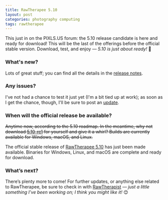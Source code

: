```yaml
---
title: RawTherapee 5.10
layout: post
categories: photography computing
tags: rawtherapee
---
```


This just in on the PIXLS.US forum: the 5.10 release candidate is here and ready for download! This will be the last of the offerings before the official stable version. Download, test, and enjoy&nbsp;— <i>5.10 is  just about ready!</i>&nbsp;🎉

<!--<p>
<center>
<img src="https://www.talent-republic.tv/wp-content/uploads/2020/08/RawTherapee-768x113.png" alt="RT Logo" width="500>
</center>
</p>-->

### What's new? ###

Lots of great stuff; you can find all the details in the [release&nbsp;notes](https://github.com/Beep6581/RawTherapee/blob/6967de2f89d5b49b5818f4afa27aa0f941b4028f/RELEASE_NOTES.txt).

### Any issues? ###

I've not had a chance to test it just yet (I'm a bit tied up at work); as soon as I get the chance, though, I'll be sure to post an [update](https://discuss.pixls.us/t/rawtherapee-5-10-release-candidate-1-ready/42051/8?u=martbetz).

### When will the official release be available? ###

<p>
   <s>Anytime now, according to the 5.10 roadmap. In the meantime, why not download <a href="https://discuss.pixls.us/t/rawtherapee-5-10-release-candidate-1-ready/42051">5.10-rc1</a> for yourself and give it a whirl? Builds are currently available for Windows, macOS, and Linux.</s>
</p>

The official stable release of [RawTherapee 5.10](http://rawtherapee.com) has just been made available. Binaries for Windows, Linux, and macOS are complete and ready for download. 

### What’s next? ###

There’s plenty more to come! For further updates, or anything else related to RawTherapee, be sure to check in with <a href="https://martbetz.github.io/WIP/rawtherapist.html">RawTherapist</a> — <i> just a little something I’ve been working on; I think you might like it!</i> 😊

